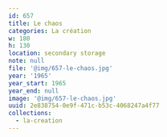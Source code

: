 ```yaml
---
id: 657
title: Le chaos
categories: La création
w: 180
h: 130
location: secondary storage
note: null
file: '@img/657-le-chaos.jpg'
year: '1965'
year_start: 1965
year_end: null
image: '@img/657-le-chaos.jpg'
uuid: 2e838754-0e9f-471c-b53c-4068247a4f77
collections:
  - la-creation
---
```


